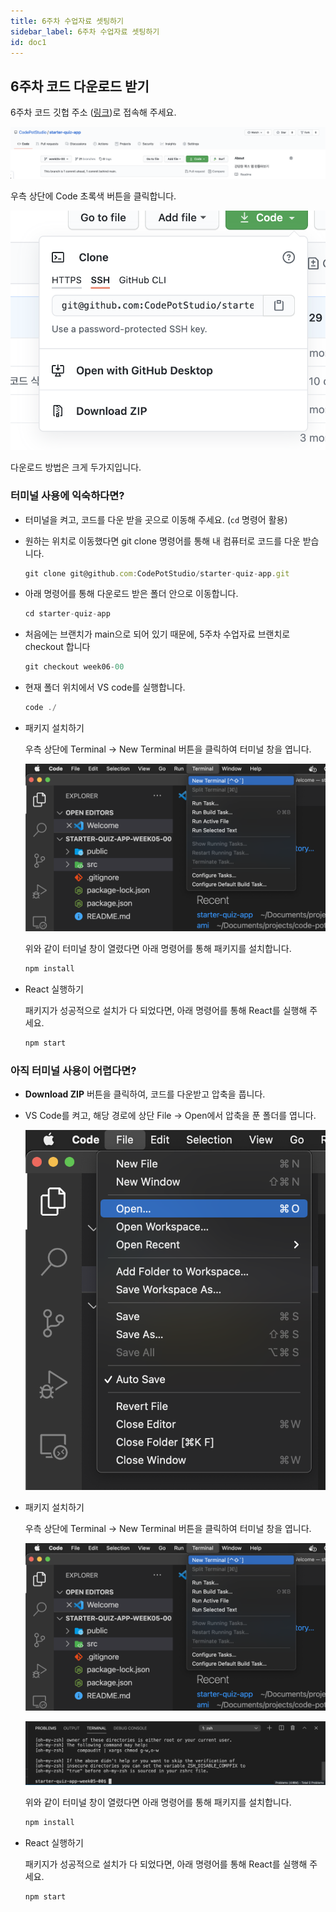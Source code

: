 ```yaml
---
title: 6주차 수업자료 셋팅하기
sidebar_label: 6주차 수업자료 셋팅하기
id: doc1
---
```


## 6주차 코드 다운로드 받기

6주차 코드 깃헙 주소 ([링크](https://github.com/CodePotStudio/starter-quiz-app/tree/week06-00))로 접속해 주세요.

![./doc1_assets/Screen_Shot_2021-03-19_at_10.38.42_AM.png](./doc1_assets/Screen_Shot_2021-03-19_at_10.38.42_AM.png)

우측 상단에 Code 초록색 버튼을 클릭합니다.

![./doc1_assets/Screen_Shot_2021-03-19_at_10.39.12_AM.png](./doc1_assets/Screen_Shot_2021-03-19_at_10.39.12_AM.png)

다운로드 방법은 크게 두가지입니다.

### 터미널 사용에 익숙하다면?

- 터미널을 켜고, 코드를 다운 받을 곳으로 이동해 주세요. (`cd` 명령어 활용)
- 원하는 위치로 이동했다면 git clone 명령어를 통해 내 컴퓨터로 코드를 다운 받습니다.

  ```jsx
  git clone git@github.com:CodePotStudio/starter-quiz-app.git
  ```

- 아래 명령어를 통해 다운로드 받은 폴더 안으로 이동합니다.

  ```jsx
  cd starter-quiz-app
  ```

- 처음에는 브랜치가 main으로 되어 있기 때문에, 5주차 수업자료 브랜치로 checkout 합니다

  ```jsx
  git checkout week06-00
  ```

- 현재 폴더 위치에서 VS code를 실행합니다.

  ```jsx
  code ./
  ```

- 패키지 설치하기

  우측 상단에 Terminal → New Terminal 버튼을 클릭하여 터미널 창을 엽니다.

  ![./doc1_assets/Screen_Shot_2021-03-19_at_10.52.23_AM.png](./doc1_assets/Screen_Shot_2021-03-19_at_10.52.23_AM.png)

  위와 같이 터미널 창이 열렸다면 아래 명령어를 통해 패키지를 설치합니다.

  ```jsx
  npm install
  ```

- React 실행하기

  패키지가 성공적으로 설치가 다 되었다면, 아래 명령어를 통해 React를 실행해 주세요.

  ```jsx
  npm start
  ```

### 아직 터미널 사용이 어렵다면?

- **Download ZIP** 버튼을 클릭하여, 코드를 다운받고 압축을 풉니다.
- VS Code를 켜고, 해당 경로에 상단 File → Open에서 압축을 푼 폴더를 엽니다.

  ![./doc1_assets/Screen_Shot_2021-03-19_at_10.51.05_AM.png](./doc1_assets/Screen_Shot_2021-03-19_at_10.51.05_AM.png)

- 패키지 설치하기

  우측 상단에 Terminal → New Terminal 버튼을 클릭하여 터미널 창을 엽니다.

  ![./doc1_assets/Screen_Shot_2021-03-19_at_10.52.23_AM.png](./doc1_assets/Screen_Shot_2021-03-19_at_10.52.23_AM.png)

  ![./doc1_assets/Screen_Shot_2021-03-19_at_10.53.15_AM.png](./doc1_assets/Screen_Shot_2021-03-19_at_10.53.15_AM.png)

  위와 같이 터미널 창이 열렸다면 아래 명령어를 통해 패키지를 설치합니다.

  ```jsx
  npm install
  ```

- React 실행하기

  패키지가 성공적으로 설치가 다 되었다면, 아래 명령어를 통해 React를 실행해 주세요.

  ```jsx
  npm start
  ```

